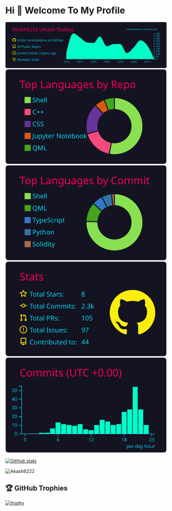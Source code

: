 # Hi :wave: Welcome To My Profile



![](https://raw.githubusercontent.com/Akash6222/Akash6222/master/profile-summary-card-output/2077/0-profile-details.svg)
![](https://raw.githubusercontent.com/Akash6222/Akash6222/master/profile-summary-card-output/2077/1-repos-per-language.svg) ![](https://raw.githubusercontent.com/Akash6222/Akash6222/master/profile-summary-card-output/2077/2-most-commit-language.svg)
![](https://raw.githubusercontent.com/Akash6222/Akash6222/master/profile-summary-card-output/2077/3-stats.svg) ![](https://raw.githubusercontent.com/Akash6222/Akash6222/master/profile-summary-card-output/2077/4-productive-time.svg)

<a href="http://www.github.com/Akash6222"><img width="60%" src="https://github-readme-stats.vercel.app/api?username=Akash6222&show_icons=true&hide=&count_private=true&title_color=0891b2&text_color=ffffff&icon_color=0891b2&bg_color=0D1117&theme=react&hide_border=true&show_icons=true" alt="GitHub stats" /></a>


<p><img align="center" src="https://github-readme-streak-stats.herokuapp.com/?user=Akash6222&" alt="Akash6222" /></p>

## 🏆 GitHub Trophies
[![trophy](https://github-profile-trophy.vercel.app/?username=Akash6222&theme=darkhub)](https://github.com/ryo-ma/github-profile-trophy)
